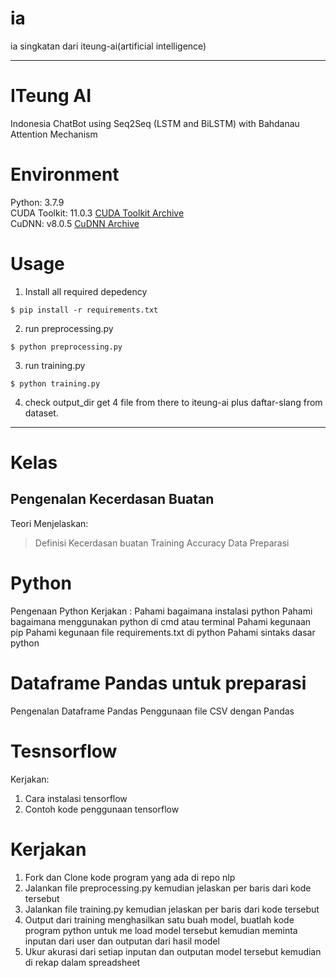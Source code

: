 # ia
ia singkatan dari iteung-ai(artificial intelligence)

-------------------------------------------------------------------------------
# ITeung AI
Indonesia ChatBot using Seq2Seq (LSTM and BiLSTM) with Bahdanau Attention Mechanism

# Environment
Python: 3.7.9\
CUDA Toolkit: 11.0.3 [CUDA Toolkit Archive](https://developer.nvidia.com/cuda-toolkit-archive)\
CuDNN: v8.0.5 [CuDNN Archive](https://developer.nvidia.com/rdp/cudnn-archive)

# Usage
1. Install all required depedency
```console
$ pip install -r requirements.txt
```

2. run preprocessing.py
```console
$ python preprocessing.py
```

3. run training.py
```console
$ python training.py
```
4. check output_dir get 4 file from there to iteung-ai plus daftar-slang from dataset.
----------------------------------------------------------------------------------
# Kelas
## Pengenalan Kecerdasan Buatan
Teori Menjelaskan:
> Definisi Kecerdasan buatan
> Training
> Accuracy
> Data Preparasi 


# Python
Pengenaan Python
Kerjakan :
Pahami bagaimana instalasi python
Pahami bagaimana menggunakan python di cmd atau terminal
Pahami kegunaan pip
Pahami kegunaan file requirements.txt di python
Pahami sintaks dasar python

# Dataframe Pandas untuk preparasi
Pengenalan Dataframe Pandas
Penggunaan file CSV dengan Pandas

# Tesnsorflow
Kerjakan:
1. Cara instalasi tensorflow
2. Contoh kode penggunaan tensorflow

# Kerjakan
1. Fork dan Clone kode program yang ada di repo nlp
2. Jalankan file preprocessing.py kemudian jelaskan per baris dari kode tersebut
3. Jalankan file training.py kemudian jelaskan per baris dari kode tersebut
4. Output dari training menghasilkan satu buah model, buatlah kode program python  untuk me load model tersebut kemudian meminta inputan dari user dan outputan dari hasil model
5. Ukur akurasi dari setiap inputan dan outputan model tersebut kemudian di rekap dalam spreadsheet

